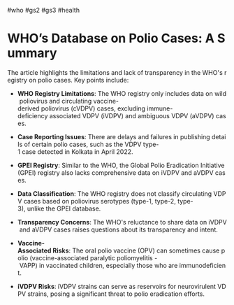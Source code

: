 #who #gs2 #gs3 #health 
# WHO’s Database on Polio Cases: A Summary

The article highlights the limitations and lack of transparency in the WHO's registry on polio cases. Key points include:

- **WHO Registry Limitations**: The WHO registry only includes data on wild poliovirus and circulating vaccine-derived poliovirus (cVDPV) cases, excluding immune-deficiency associated VDPV (iVDPV) and ambiguous VDPV (aVDPV) cases.
    
- **Case Reporting Issues**: There are delays and failures in publishing details of certain polio cases, such as the VDPV type-1 case detected in Kolkata in April 2022.
    
- **GPEI Registry**: Similar to the WHO, the Global Polio Eradication Initiative (GPEI) registry also lacks comprehensive data on iVDPV and aVDPV cases.
    
- **Data Classification**: The WHO registry does not classify circulating VDPV cases based on poliovirus serotypes (type-1, type-2, type-3), unlike the GPEI database.
    
- **Transparency Concerns**: The WHO's reluctance to share data on iVDPV and aVDPV cases raises questions about its transparency and intent.
    
- **Vaccine-Associated Risks**: The oral polio vaccine (OPV) can sometimes cause polio (vaccine-associated paralytic poliomyelitis - VAPP) in vaccinated children, especially those who are immunodeficient.
    
- **iVDPV Risks**: iVDPV strains can serve as reservoirs for neurovirulent VDPV strains, posing a significant threat to polio eradication efforts.